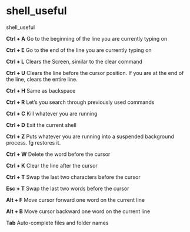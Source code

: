 # shell_useful
shell_useful

**Ctrl + A** 	Go to the beginning of the line you are currently typing on

**Ctrl + E** 	Go to the end of the line you are currently typing on

**Ctrl + L**  Clears the Screen, similar to the clear command

**Ctrl + U**	Clears the line before the cursor position. If you are at the end of the line, clears the entire line.

**Ctrl + H**	Same as backspace

**Ctrl + R**	Let’s you search through previously used commands

**Ctrl + C**	Kill whatever you are running

**Ctrl + D**	Exit the current shell

**Ctrl + Z**	Puts whatever you are running into a suspended background process. fg restores it.

**Ctrl + W**	Delete the word before the cursor

**Ctrl + K** 	Clear the line after the cursor

**Ctrl + T** 	Swap the last two characters before the cursor

**Esc + T** 	Swap the last two words before the cursor

**Alt + F** 	Move cursor forward one word on the current line

**Alt + B** 	Move cursor backward one word on the current line

**Tab** 	Auto-complete files and folder names
